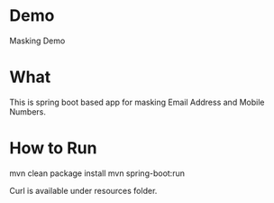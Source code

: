 # Demo
Masking Demo

# What
This is spring boot based app for masking Email Address and Mobile Numbers.

# How to Run
mvn clean package install
mvn spring-boot:run

Curl is available under resources folder.
